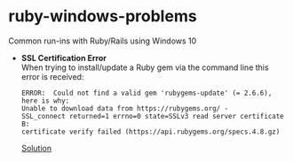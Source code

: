 # ruby-windows-problems
Common run-ins with Ruby/Rails using Windows 10

* **SSL Certification Error**  
  When trying to install/update a Ruby gem via the command line this error is received:  
  ```
  ERROR:  Could not find a valid gem 'rubygems-update' (= 2.6.6), here is why:  
  Unable to download data from https://rubygems.org/ - 
  SSL_connect returned=1 errno=0 state=SSLv3 read server certificate B: 
  certificate verify failed (https://api.rubygems.org/specs.4.8.gz)
  ```  
  [Solution](https://github.com/JessBohn/ruby-windows-problems/blob/master/ssl-certificate-error.txt, "SSL Certification Error Solution")
